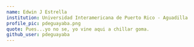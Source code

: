 ```yaml
---
name: Edwin J Estrella
institution: Universidad Interamericana de Puerto Rico - Aguadilla
profile_pic: pdeguayaba.png
quote: Pues...yo no se, yo vine aqui a chillar goma.
github_user: pdeguayaba
---
```


